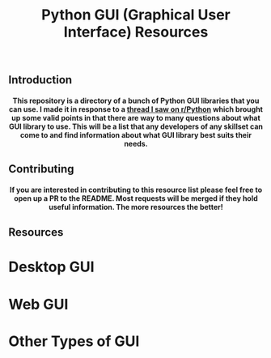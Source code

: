 <p>
  <h1 align="center">Python GUI (Graphical User Interface) Resources</h1>
  </br>
  <h2>Introduction</h2>
  <h4 align="center">This repository is a directory of a bunch of Python GUI libraries that you can use. I made it in response to a <a href="https://www.reddit.com/r/Python/comments/amuww8/meta_can_we_have_a_moratorium_on_all_gui_posts/">thread I saw on r/Python</a> which brought up some valid points in that there are way to many questions about what GUI library to use. This will be a list that any developers of any skillset can come to and find information about what GUI library best suits their needs.</h4>
  <h2>Contributing</h2>
  <h4 align="center">If you are interested in contributing to this resource list please feel free to open up a PR to the README. Most requests will be merged if they hold useful information. The more resources the better!</h4>
  <h2>Resources</h2>
</p>

# Desktop GUI

# Web GUI

# Other Types of GUI

